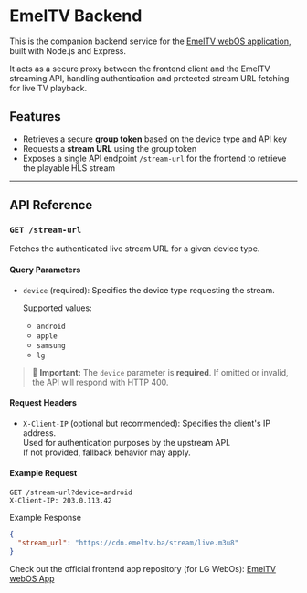# EmelTV Backend

This is the companion backend service for the [EmelTV webOS application](https://github.com/ensarhamzic/emeltv-webos), built with Node.js and Express.

It acts as a secure proxy between the frontend client and the EmelTV streaming API, handling authentication and protected stream URL fetching for live TV playback.

## Features

- Retrieves a secure **group token** based on the device type and API key
- Requests a **stream URL** using the group token
- Exposes a single API endpoint `/stream-url` for the frontend to retrieve the playable HLS stream

---

## API Reference

### `GET /stream-url`

Fetches the authenticated live stream URL for a given device type.

#### Query Parameters

- `device` (required): Specifies the device type requesting the stream.

  Supported values:

  - `android`
  - `apple`
  - `samsung`
  - `lg`

> 🔴 **Important:** The `device` parameter is **required**. If omitted or invalid, the API will respond with HTTP 400.

#### Request Headers

- `X-Client-IP` (optional but recommended): Specifies the client's IP address.  
  Used for authentication purposes by the upstream API.  
  If not provided, fallback behavior may apply.

#### Example Request

```http
GET /stream-url?device=android
X-Client-IP: 203.0.113.42
```

Example Response

```json
{
  "stream_url": "https://cdn.emeltv.ba/stream/live.m3u8"
}
```

Check out the official frontend app repository (for LG WebOs): [EmelTV webOS App](https://github.com/ensarhamzic/emeltv-webos)
